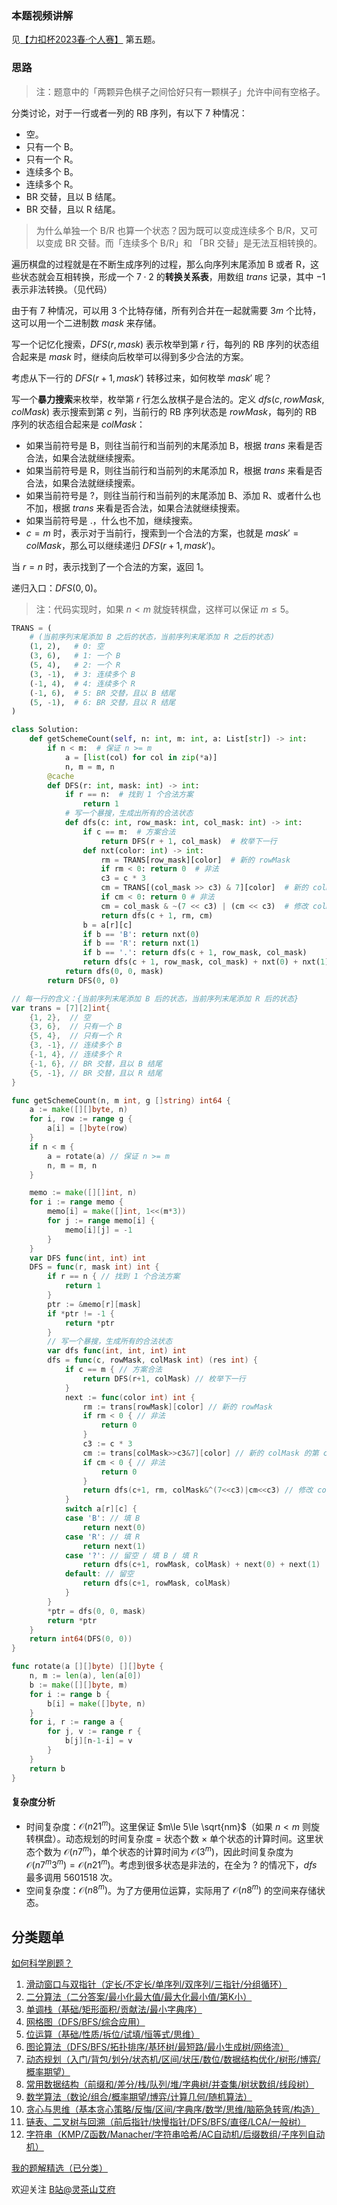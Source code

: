 ### 本题视频讲解

见[【力扣杯2023春·个人赛】](https://www.bilibili.com/video/BV1dg4y1j78A/) 第五题。

### 思路

> 注：题意中的「两颗异色棋子之间恰好只有一颗棋子」允许中间有空格子。

分类讨论，对于一行或者一列的 RB 序列，有以下 $7$ 种情况：

- 空。
- 只有一个 B。
- 只有一个 R。
- 连续多个 B。
- 连续多个 R。
- BR 交替，且以 B 结尾。
- BR 交替，且以 R 结尾。

> 为什么单独一个 B/R 也算一个状态？因为既可以变成连续多个 B/R，又可以变成 BR 交替。而「连续多个 B/R」和 「BR 交替」是无法互相转换的。

遍历棋盘的过程就是在不断生成序列的过程，那么向序列末尾添加 B 或者 R，这些状态就会互相转换，形成一个 $7\cdot 2$ 的**转换关系表**，用数组 $\textit{trans}$ 记录，其中 $-1$ 表示非法转换。（见代码）

由于有 $7$ 种情况，可以用 $3$ 个比特存储，所有列合并在一起就需要 $3m$ 个比特，这可以用一个二进制数 $\textit{mask}$ 来存储。

写一个记忆化搜索，$\textit{DFS}(r,\textit{mask})$ 表示枚举到第 $r$ 行，每列的 RB 序列的状态组合起来是 $\textit{mask}$ 时，继续向后枚举可以得到多少合法的方案。

考虑从下一行的 $\textit{DFS}(r+1,\textit{mask}')$ 转移过来，如何枚举 $\textit{mask}'$ 呢？

写一个**暴力搜索**来枚举，枚举第 $r$ 行怎么放棋子是合法的。定义 $\textit{dfs}(c,\textit{rowMask},\textit{colMask})$ 表示搜索到第 $c$ 列，当前行的 RB 序列状态是 $\textit{rowMask}$，每列的 RB 序列的状态组合起来是 $\textit{colMask}$：

- 如果当前符号是 B，则往当前行和当前列的末尾添加 B，根据 $\textit{trans}$ 来看是否合法，如果合法就继续搜索。
- 如果当前符号是 R，则往当前行和当前列的末尾添加 R，根据 $\textit{trans}$ 来看是否合法，如果合法就继续搜索。
- 如果当前符号是 ?，则往当前行和当前列的末尾添加 B、添加 R、或者什么也不加，根据 $\textit{trans}$ 来看是否合法，如果合法就继续搜索。
- 如果当前符号是 .，什么也不加，继续搜索。
- $c=m$ 时，表示对于当前行，搜索到一个合法的方案，也就是 $\textit{mask}'=\textit{colMask}$，那么可以继续递归 $\textit{DFS}(r+1,\textit{mask}')$。

当 $r=n$ 时，表示找到了一个合法的方案，返回 $1$。

递归入口：$\textit{DFS}(0,0)$。

> 注：代码实现时，如果 $n<m$ 就旋转棋盘，这样可以保证 $m\le 5$。

```py [sol-Python3]
TRANS = (
    # (当前序列末尾添加 B 之后的状态，当前序列末尾添加 R 之后的状态)
    (1, 2),   # 0: 空
    (3, 6),   # 1: 一个 B
    (5, 4),   # 2: 一个 R
    (3, -1),  # 3: 连续多个 B
    (-1, 4),  # 4: 连续多个 R
    (-1, 6),  # 5: BR 交替，且以 B 结尾
    (5, -1),  # 6: BR 交替，且以 R 结尾
)

class Solution:
    def getSchemeCount(self, n: int, m: int, a: List[str]) -> int:
        if n < m:  # 保证 n >= m
            a = [list(col) for col in zip(*a)]
            n, m = m, n
        @cache
        def DFS(r: int, mask: int) -> int:
            if r == n:  # 找到 1 个合法方案
                return 1
            # 写一个暴搜，生成出所有的合法状态
            def dfs(c: int, row_mask: int, col_mask: int) -> int:
                if c == m:  # 方案合法
                    return DFS(r + 1, col_mask)  # 枚举下一行
                def nxt(color: int) -> int:
                    rm = TRANS[row_mask][color]  # 新的 rowMask
                    if rm < 0: return 0  # 非法
                    c3 = c * 3
                    cm = TRANS[(col_mask >> c3) & 7][color]  # 新的 colMask 的第 c 列
                    if cm < 0: return 0 # 非法
                    cm = col_mask & ~(7 << c3) | (cm << c3)  # 修改 colMask 的第 c 列
                    return dfs(c + 1, rm, cm)
                b = a[r][c]
                if b == 'B': return nxt(0)
                if b == 'R': return nxt(1)
                if b == '.': return dfs(c + 1, row_mask, col_mask)
                return dfs(c + 1, row_mask, col_mask) + nxt(0) + nxt(1)
            return dfs(0, 0, mask)
        return DFS(0, 0)
```

```go [sol-Go]
// 每一行的含义：{当前序列末尾添加 B 后的状态，当前序列末尾添加 R 后的状态}
var trans = [7][2]int{
	{1, 2},  // 空
	{3, 6},  // 只有一个 B
	{5, 4},  // 只有一个 R
	{3, -1}, // 连续多个 B
	{-1, 4}, // 连续多个 R
	{-1, 6}, // BR 交替，且以 B 结尾
	{5, -1}, // BR 交替，且以 R 结尾
}

func getSchemeCount(n, m int, g []string) int64 {
	a := make([][]byte, n)
	for i, row := range g {
		a[i] = []byte(row)
	}
	if n < m {
		a = rotate(a) // 保证 n >= m
		n, m = m, n
	}

	memo := make([][]int, n)
	for i := range memo {
		memo[i] = make([]int, 1<<(m*3))
		for j := range memo[i] {
			memo[i][j] = -1
		}
	}
	var DFS func(int, int) int
	DFS = func(r, mask int) int {
		if r == n { // 找到 1 个合法方案
			return 1
		}
		ptr := &memo[r][mask]
		if *ptr != -1 {
			return *ptr
		}
		// 写一个暴搜，生成所有的合法状态
		var dfs func(int, int, int) int
		dfs = func(c, rowMask, colMask int) (res int) {
			if c == m { // 方案合法
				return DFS(r+1, colMask) // 枚举下一行
			}
			next := func(color int) int {
				rm := trans[rowMask][color] // 新的 rowMask
				if rm < 0 { // 非法
					return 0
				}
				c3 := c * 3
				cm := trans[colMask>>c3&7][color] // 新的 colMask 的第 c 列
				if cm < 0 { // 非法
					return 0
				}
				return dfs(c+1, rm, colMask&^(7<<c3)|cm<<c3) // 修改 colMask 的第 c 列
			}
			switch a[r][c] {
			case 'B': // 填 B
				return next(0)
			case 'R': // 填 R
				return next(1)
			case '?': // 留空 / 填 B / 填 R
				return dfs(c+1, rowMask, colMask) + next(0) + next(1)
			default: // 留空
				return dfs(c+1, rowMask, colMask)
			}
		}
		*ptr = dfs(0, 0, mask)
		return *ptr
	}
	return int64(DFS(0, 0))
}

func rotate(a [][]byte) [][]byte {
	n, m := len(a), len(a[0])
	b := make([][]byte, m)
	for i := range b {
		b[i] = make([]byte, n)
	}
	for i, r := range a {
		for j, v := range r {
			b[j][n-1-i] = v
		}
	}
	return b
}
```

#### 复杂度分析

- 时间复杂度：$\mathcal{O}(n21^{m})$。这里保证 $m\le 5\le \sqrt{nm}$（如果 $n<m$ 则旋转棋盘）。动态规划的时间复杂度 $=$ 状态个数 $\times$ 单个状态的计算时间。这里状态个数为 $\mathcal{O}(n7^{m})$，单个状态的计算时间为 $\mathcal{O}(3^{m})$，因此时间复杂度为 $\mathcal{O}(n7^{m}3^{m})=\mathcal{O}(n21^{m})$。考虑到很多状态是非法的，在全为 ? 的情况下，$\textit{dfs}$ 最多调用 $5601518$ 次。
- 空间复杂度：$\mathcal{O}(n8^{m})$。为了方便用位运算，实际用了 $\mathcal{O}(n8^{m})$ 的空间来存储状态。

## 分类题单

[如何科学刷题？](https://leetcode.cn/circle/discuss/RvFUtj/)

1. [滑动窗口与双指针（定长/不定长/单序列/双序列/三指针/分组循环）](https://leetcode.cn/circle/discuss/0viNMK/)
2. [二分算法（二分答案/最小化最大值/最大化最小值/第K小）](https://leetcode.cn/circle/discuss/SqopEo/)
3. [单调栈（基础/矩形面积/贡献法/最小字典序）](https://leetcode.cn/circle/discuss/9oZFK9/)
4. [网格图（DFS/BFS/综合应用）](https://leetcode.cn/circle/discuss/YiXPXW/)
5. [位运算（基础/性质/拆位/试填/恒等式/思维）](https://leetcode.cn/circle/discuss/dHn9Vk/)
6. [图论算法（DFS/BFS/拓扑排序/基环树/最短路/最小生成树/网络流）](https://leetcode.cn/circle/discuss/01LUak/)
7. [动态规划（入门/背包/划分/状态机/区间/状压/数位/数据结构优化/树形/博弈/概率期望）](https://leetcode.cn/circle/discuss/tXLS3i/)
8. [常用数据结构（前缀和/差分/栈/队列/堆/字典树/并查集/树状数组/线段树）](https://leetcode.cn/circle/discuss/mOr1u6/)
9. [数学算法（数论/组合/概率期望/博弈/计算几何/随机算法）](https://leetcode.cn/circle/discuss/IYT3ss/)
10. [贪心与思维（基本贪心策略/反悔/区间/字典序/数学/思维/脑筋急转弯/构造）](https://leetcode.cn/circle/discuss/g6KTKL/)
11. [链表、二叉树与回溯（前后指针/快慢指针/DFS/BFS/直径/LCA/一般树）](https://leetcode.cn/circle/discuss/K0n2gO/)
12. [字符串（KMP/Z函数/Manacher/字符串哈希/AC自动机/后缀数组/子序列自动机）](https://leetcode.cn/circle/discuss/SJFwQI/)

[我的题解精选（已分类）](https://github.com/EndlessCheng/codeforces-go/blob/master/leetcode/SOLUTIONS.md)

欢迎关注 [B站@灵茶山艾府](https://space.bilibili.com/206214)

